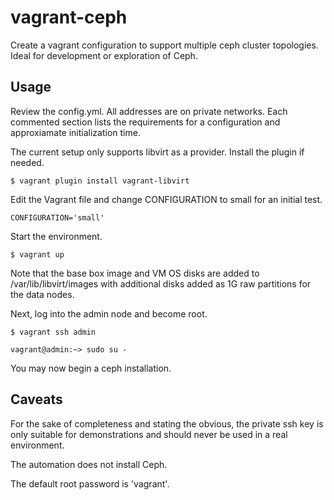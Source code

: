 # vagrant-ceph
Create a vagrant configuration to support multiple ceph cluster topologies.  Ideal for development or exploration of Ceph.

## Usage
Review the config.yml.  All addresses are on private networks.  Each commented section lists the requirements for a configuration and approxiamate initialization time.

The current setup only supports libvirt as a provider.  Install the plugin if needed.

`$ vagrant plugin install vagrant-libvirt`

Edit the Vagrant file and change CONFIGURATION to small for an initial test.

`CONFIGURATION='small'`

Start the environment.

`$ vagrant up`

Note that the base box image and VM OS disks are added to /var/lib/libvirt/images with additional disks added as 1G raw partitions for the data nodes.

Next, log into the admin node and become root.

`$ vagrant ssh admin`

`vagrant@admin:~> sudo su -`

You may now begin a ceph installation.  

## Caveats
For the sake of completeness and stating the obvious, the private ssh key is only suitable for demonstrations and should never be used in a real environment.

The automation does not install Ceph.  

The default root password is 'vagrant'.
